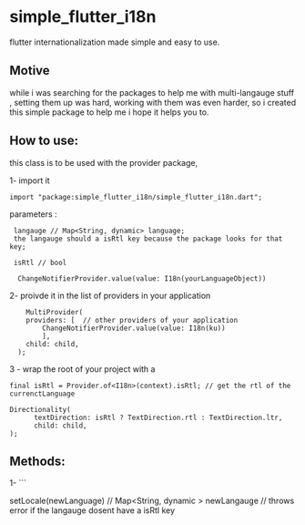 # simple_flutter_i18n
flutter internationalization made simple and easy to use.

## Motive
while i was searching for the packages to help me with multi-langauge stuff , setting them up was hard, working with them was even harder, so i created this simple package to help me
i hope it helps you to.

## How to use: 
this class is to be used with the provider package,

1- import it
```
import "package:simple_flutter_i18n/simple_flutter_i18n.dart";
```

parameters : 
```
 langauge // Map<String, dynamic> language;
 the langauge should a isRtl key because the package looks for that key;

 isRtl // bool

  ChangeNotifierProvider.value(value: I18n(yourLanguageObject))
```

2- proivde it in the list of providers in your application

```
    MultiProvider(
    providers: [  // other providers of your application
        ChangeNotifierProvider.value(value: I18n(ku))
        ],
    child: child,
  );
```


3 - wrap the root of your project with a 

```
final isRtl = Provider.of<I18n>(context).isRtl; // get the rtl of the currenctLanguage

Directionality(
      textDirection: isRtl ? TextDirection.rtl : TextDirection.ltr,
      child: child,
);
```


## Methods: 

1- ```

setLocale(newLanguage) // Map<String, dynamic > newLangauge
// throws error if the langauge dosent have a isRtl key
```
